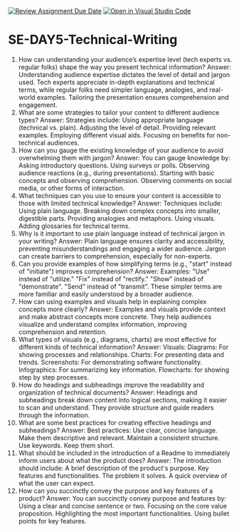 [![Review Assignment Due Date](https://classroom.github.com/assets/deadline-readme-button-22041afd0340ce965d47ae6ef1cefeee28c7c493a6346c4f15d667ab976d596c.svg)](https://classroom.github.com/a/zsAR-pyY)
[![Open in Visual Studio Code](https://classroom.github.com/assets/open-in-vscode-2e0aaae1b6195c2367325f4f02e2d04e9abb55f0b24a779b69b11b9e10269abc.svg)](https://classroom.github.com/online_ide?assignment_repo_id=18441005&assignment_repo_type=AssignmentRepo)
# SE-DAY5-Technical-Writing
1. How can understanding your audience’s expertise level (tech experts vs. regular folks) shape the way you present technical information?
Answer:
Understanding audience expertise dictates the level of detail and jargon used. Tech experts appreciate in-depth explanations and technical terms, while regular folks need simpler language, analogies, and real-world examples. Tailoring the presentation ensures comprehension and engagement.
2. What are some strategies to tailor your content to different audience types?
Answer:
Strategies include:
Using appropriate language (technical vs. plain).
Adjusting the level of detail.
Providing relevant examples.
Employing different visual aids.
Focusing on benefits for non-technical audiences.
3. How can you gauge the existing knowledge of your audience to avoid overwhelming them with jargon?
Answer:
You can gauge knowledge by:
Asking introductory questions.
Using surveys or polls.
Observing audience reactions (e.g., during presentations).
Starting with basic concepts and observing comprehension.
Observing comments on social media, or other forms of interaction.
4. What techniques can you use to ensure your content is accessible to those with limited technical knowledge?
Answer:
Techniques include:
Using plain language.
Breaking down complex concepts into smaller, digestible parts.
Providing analogies and metaphors.
Using visuals.
Adding glossaries for technical terms.
5. Why is it important to use plain language instead of technical jargon in your writing?
Answer:
Plain language ensures clarity and accessibility, preventing misunderstandings and engaging a wider audience. Jargon can create barriers to comprehension, especially for non-experts.
6. Can you provide examples of how simplifying terms (e.g., "start" instead of "initiate") improves comprehension?
Answer:
Examples:
"Use" instead of "utilize."
"Fix" instead of "rectify."
"Show" instead of "demonstrate".
"Send" instead of "transmit".
These simpler terms are more familiar and easily understood by a broader audience.
7. How can using examples and visuals help in explaining complex concepts more clearly?
Answer:
Examples and visuals provide context and make abstract concepts more concrete. They help audiences visualize and understand complex information, improving comprehension and retention.
8. What types of visuals (e.g., diagrams, charts) are most effective for different kinds of technical information?
Answer:
Visuals:
Diagrams: For showing processes and relationships.
Charts: For presenting data and trends.
Screenshots: For demonstrating software functionality.
Infographics: For summarizing key information.
Flowcharts: for showing step by step processes.
9. How do headings and subheadings improve the readability and organization of technical documents?
Answer:
Headings and subheadings break down content into logical sections, making it easier to scan and understand. They provide structure and guide readers through the information.
10. What are some best practices for creating effective headings and subheadings?
Answer:
Best practices:
Use clear, concise language.
Make them descriptive and relevant.
Maintain a consistent structure.
Use keywords.
Keep them short.
11. What should be included in the introduction of a Readme to immediately inform users about what the product does?
Answer:
The introduction should include:
A brief description of the product's purpose.
Key features and functionalities.
The problem it solves.
A quick overview of what the user can expect.
12. How can you succinctly convey the purpose and key features of a product?
Answer:
You can succinctly convey purpose and features by:
Using a clear and concise sentence or two.
Focusing on the core value proposition.
Highlighting the most important functionalities.
Using bullet points for key features.
